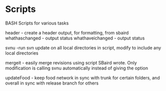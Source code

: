 Scripts
=======

BASH Scripts for various tasks


header - create a header output, for formatting, from sbaird
whathaschanged - output status
whathaveichanged - output status

svnu -run svn update on all local directories in script, modify to include any local directories

mergeit - easily merge revisions using script SBaird wrote. Only modification is calling svnu automatically instead of giving the option

updateFood - keep food network in sync with trunk for certain folders, and overall in sync with release branch for others
